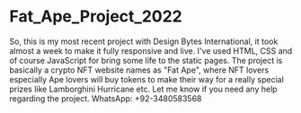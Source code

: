 # Fat_Ape_Project_2022
So, this is my most recent project with Design Bytes International, it took almost a week to make it fully responsive and live. I've used HTML, CSS and of course JavaScript for bring some life to the static pages. The project is basically a crypto NFT website names as "Fat Ape", where NFT lovers especially Ape lovers will buy tokens to make their way for a really special prizes like Lamborghini Hurricane etc. Let me know if you need any help regarding the project.  WhatsApp: +92-3480583568
